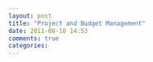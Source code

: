 ```yaml
---
layout: post
title: "Project and Budget Management"
date: 2011-08-18 14:53
comments: true
categories: 
---
```

